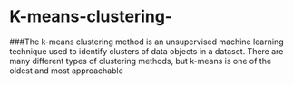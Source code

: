 # K-means-clustering-

###The k-means clustering method is an unsupervised machine learning technique used to identify clusters of data objects in a dataset. There are many different types of clustering methods, but k-means is one of the oldest and most approachable
